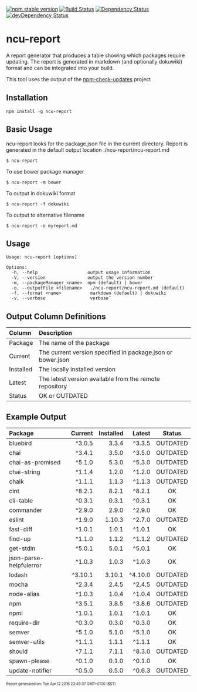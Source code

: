 [![npm stable version](https://img.shields.io/npm/v/ncu-report.svg?label=npm)](https://npmjs.org/package/ncu-report)
[![Build Status](https://travis-ci.org/cizer/ncu-report.svg?branch=master)](https://travis-ci.org/cizer/ncu-report)
[![Dependency Status](https://david-dm.org/cizer/ncu-report.svg)](https://david-dm.org/cizer/ncu-report)
[![devDependency Status](https://david-dm.org/cizer/ncu-report/dev-status.svg)](https://david-dm.org/cizer/ncu-report#info=devDependencies)

# ncu-report
A report generator that produces a table showing which packages require updating. The report is generated in markdown (and optionally dokuwiki) format and can be integrated into your build.

This tool uses the output of the [npm-check-updates](https://github.com/tjunnone/npm-check-updates) project

## Installation
```
npm install -g ncu-report
```

## Basic Usage
ncu-report looks for the package.json file in the current directory.
Report is generated in the default output location ./ncu-report/ncu-report.md
```
$ ncu-report
```

To use bower package manager
````
$ ncu-report -m bower
````

To output in dokuwiki format
````
$ ncu-report -f dokuwiki
````

To output to alternative filename
````
$ ncu-report -o myreport.md
````

## Usage
````
Usage: ncu-report [options]

Options:
  -h, --help                   output usage information
  -V, --version                output the version number
  -m, --packageManager <name>  npm (default) | bower
  -o, --outputFile <filename>   ./ncu-report/ncu-report.md (default)
  -f, --format <name>           markdown (default) | dokuwiki
  -v, --verbose                 verbose˜
````
## Output Column Definitions

| Column | Description |
| :----- | :---------- |
| Package | The name of the package |
| Current | The current version specified in package.json or bower.json |
| Installed | The locally installed version |
| Latest | The latest version available from the remote repository |
| Status | OK or OUTDATED |

## Example Output

| Package | Current | Installed | Latest | Status |
| :------ | ------: | --------: | -----: | :----: |
| bluebird | ^3.0.5 | 3.3.4 | ^3.3.5 | OUTDATED |
| chai | ^3.4.1 | 3.5.0 | ^3.5.0 | OUTDATED |
| chai-as-promised | ^5.1.0 | 5.3.0 | ^5.3.0 | OUTDATED |
| chai-string | ^1.1.4 | 1.2.0 | ^1.2.0 | OUTDATED |
| chalk | ^1.1.1 | 1.1.3 | ^1.1.3 | OUTDATED |
| cint | ^8.2.1 | 8.2.1 | ^8.2.1 | OK |
| cli-table | ^0.3.1 | 0.3.1 | ^0.3.1 | OK |
| commander | ^2.9.0 | 2.9.0 | ^2.9.0 | OK |
| eslint | ^1.9.0 | 1.10.3 | ^2.7.0 | OUTDATED |
| fast-diff | ^1.0.1 | 1.0.1 | ^1.0.1 | OK |
| find-up | ^1.1.0 | 1.1.2 | ^1.1.2 | OUTDATED |
| get-stdin | ^5.0.1 | 5.0.1 | ^5.0.1 | OK |
| json-parse-helpfulerror | ^1.0.3 | 1.0.3 | ^1.0.3 | OK |
| lodash | ^3.10.1 | 3.10.1 | ^4.10.0 | OUTDATED |
| mocha | ^2.3.4 | 2.4.5 | ^2.4.5 | OUTDATED |
| node-alias | ^1.0.3 | 1.0.4 | ^1.0.4 | OUTDATED |
| npm | ^3.5.1 | 3.8.5 | ^3.8.6 | OUTDATED |
| npmi | ^1.0.1 | 1.0.1 | ^1.0.1 | OK |
| require-dir | ^0.3.0 | 0.3.0 | ^0.3.0 | OK |
| semver | ^5.1.0 | 5.1.0 | ^5.1.0 | OK |
| semver-utils | ^1.1.1 | 1.1.1 | ^1.1.1 | OK |
| should | ^7.1.1 | 7.1.1 | ^8.3.0 | OUTDATED |
| spawn-please | ^0.1.0 | 0.1.0 | ^0.1.0 | OK |
| update-notifier | ^0.5.0 | 0.5.0 | ^0.6.3 | OUTDATED |
<sup><sub>Report generated on: Tue Apr 12 2016 23:49:37 GMT+0100 (BST)<sub><sup>

